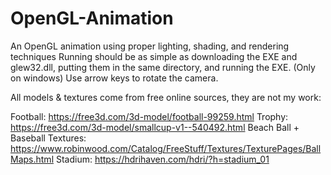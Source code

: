 # OpenGL-Animation
An OpenGL animation using proper lighting, shading, and rendering techniques
Running should be as simple as downloading the EXE and glew32.dll, putting them in the same directory, and running the EXE. (Only on windows)
Use arrow keys to rotate the camera.


All models & textures come from free online sources, they are not my work:

Football: https://free3d.com/3d-model/football-99259.html
Trophy: https://free3d.com/3d-model/smallcup-v1--540492.html
Beach Ball + Baseball Textures: https://www.robinwood.com/Catalog/FreeStuff/Textures/TexturePages/BallMaps.html
Stadium: https://hdrihaven.com/hdri/?h=stadium_01
